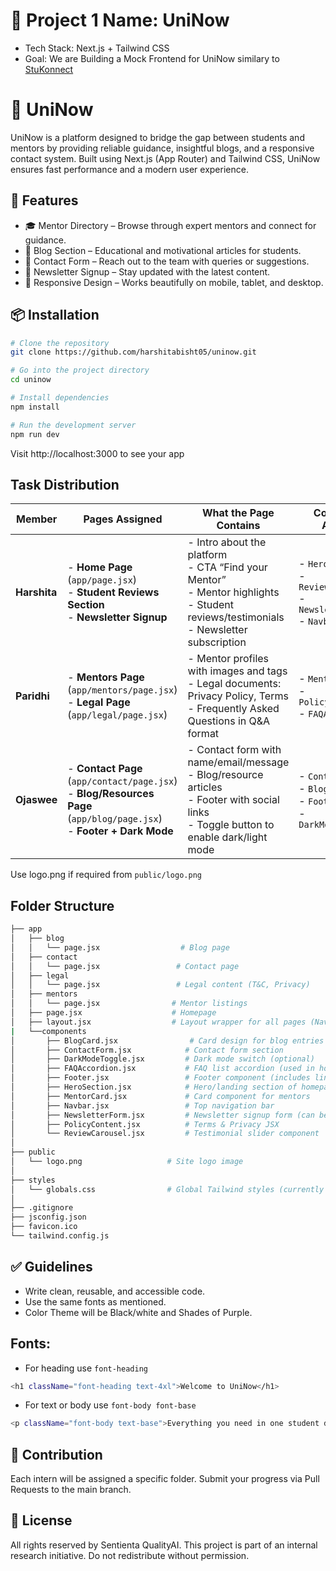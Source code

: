 # 🧠 Project 1 Name: UniNow
- Tech Stack: Next.js + Tailwind CSS
- Goal: We are Building a Mock Frontend for UniNow similary to [StuKonnect](https://www.stukonnect.com/)

# 📘 UniNow
UniNow is a platform designed to bridge the gap between students and mentors by providing reliable guidance, insightful blogs, and a responsive contact system. Built using Next.js (App Router) and Tailwind CSS, UniNow ensures fast performance and a modern user experience.

## 🚀 Features
- 🎓 Mentor Directory – Browse through expert mentors and connect for guidance.
- 📰 Blog Section – Educational and motivational articles for students.
- 🧾 Contact Form – Reach out to the team with queries or suggestions.
- 📩 Newsletter Signup – Stay updated with the latest content.
- 📱 Responsive Design – Works beautifully on mobile, tablet, and desktop.

## 📦 Installation
```bash
# Clone the repository
git clone https://github.com/harshitabisht05/uninow.git

# Go into the project directory
cd uninow

# Install dependencies
npm install

# Run the development server
npm run dev
```
Visit http://localhost:3000 to see your app

## Task Distribution

| **Member**   | **Pages Assigned**                                                                                                                | **What the Page Contains**                                                                                                                    | **Components Assigned**                                                                        |
| ------------ | --------------------------------------------------------------------------------------------------------------------------------- | --------------------------------------------------------------------------------------------------------------------------------------------- | ---------------------------------------------------------------------------------------------- |
| **Harshita** | - **Home Page** (`app/page.jsx`) <br> - **Student Reviews Section** <br> - **Newsletter Signup**                                  | - Intro about the platform<br>- CTA “Find your Mentor”<br>- Mentor highlights<br>- Student reviews/testimonials<br>- Newsletter subscription  | - `HeroSection.jsx` <br> - `ReviewCarousel.jsx` <br> - `NewsletterForm.jsx`<br>- `Navbar.jsx`                    |
| **Paridhi**  | - **Mentors Page** (`app/mentors/page.jsx`) <br> - **Legal Page** (`app/legal/page.jsx`) | - Mentor profiles with images and tags<br>- Legal documents: Privacy Policy, Terms<br>- Frequently Asked Questions in Q\&A format             | - `MentorCard.jsx` <br> - `PolicyContent.jsx` <br> - `FAQAccordion.jsx`                        |
| **Ojaswee**  | - **Contact Page** (`app/contact/page.jsx`) <br> - **Blog/Resources Page** (`app/blog/page.jsx`) <br> - **Footer + Dark Mode**    | - Contact form with name/email/message<br>- Blog/resource articles<br>- Footer with social links<br>- Toggle button to enable dark/light mode | - `ContactForm.jsx` <br> - `BlogCard.jsx` <br> - `Footer.jsx` <br> - `DarkModeToggle.jsx` |

Use logo.png if required from `public/logo.png`


## Folder Structure
```bash
├── app
│   ├── blog
│   │   └── page.jsx                  # Blog page
│   ├── contact
│   │   └── page.jsx                 # Contact page
│   ├── legal
│   │   └── page.jsx                 # Legal content (T&C, Privacy)
│   ├── mentors
│   │   └── page.jsx                # Mentor listings
│   ├── page.jsx                    # Homepage
│   ├── layout.jsx                  # Layout wrapper for all pages (Navbar, Footer)
|   └──components
│       ├── BlogCard.jsx                # Card design for blog entries
│       ├── ContactForm.jsx            # Contact form section
│       ├── DarkModeToggle.jsx         # Dark mode switch (optional)
│       ├── FAQAccordion.jsx           # FAQ list accordion (used in homepage)
│       ├── Footer.jsx                 # Footer component (includes links, newsletter, etc.)
│       ├── HeroSection.jsx            # Hero/landing section of homepage
│       ├── MentorCard.jsx             # Card component for mentors
│       ├── Navbar.jsx                 # Top navigation bar
│       ├── NewsletterForm.jsx         # Newsletter signup form (can be used inside Footer)
│       ├── PolicyContent.jsx          # Terms & Privacy JSX
│       └── ReviewCarousel.jsx         # Testimonial slider component
│
├── public
│   └── logo.png                   # Site logo image
│
├── styles
│   └── globals.css                # Global Tailwind styles (currently under root)
│
├── .gitignore
├── jsconfig.json
├── favicon.ico
└── tailwind.config.js
```

## ✅ Guidelines
- Write clean, reusable, and accessible code.
- Use the same fonts as mentioned.
- Color Theme will be Black/white and Shades of Purple. 
## Fonts:
- For heading use `font-heading`
```bash
<h1 className="font-heading text-4xl">Welcome to UniNow</h1>
````
- For text or body use `font-body font-base`
```bash
<p className="font-body text-base">Everything you need in one student dashboard.</p>
```

## 🙌 Contribution
Each intern will be assigned a specific folder. Submit your progress via Pull Requests to the main branch.

## 📄 License
All rights reserved by Sentienta QualityAI.
This project is part of an internal research initiative. Do not redistribute without permission.
